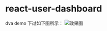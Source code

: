 # react-user-dashboard
dva demo
下过如下图所示：
![效果图](https://github.com/Sawyer-china/react-user-dashboard/blob/master/222.gif)
